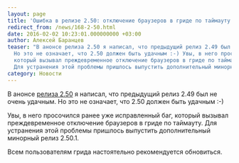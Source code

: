 ```yaml
---
layout: page
title: 'Ошибка в релизе 2.50: отключение браузеров в гриде по таймауту'
redirect_from: /news/168-2-50.html
date: 2016-02-02 10:23:01.000000000 +03:00
author: Алексей Баранцев
teaser: "В анонсе релиза 2.50 я написал, что предыдущий релиз 2.49 был не очень удачным.
  Но это не означает, что 2.50 должен быть удачным :-) Увы, в него просочился ранее уже исправленный баг,
  который вызывал преждевременное отключение браузеров в гриде по таймауту.
  Для устранения этой проблемы пришлось выпустить дополнительный минорный релиз 2.50.1."
category: Новости
---
```

<p>В анонсе <a href="news/167-selenium-250.html">релиза 2.50</a> я написал, что предыдущий релиз 2.49 был не очень удачным. Но это не означает, что 2.50 должен быть удачным :-)</p>
<p>Увы, в него просочился ранее уже исправленный баг, который вызывал преждевременное отключение браузеров в гриде по таймауту. Для устранения этой проблемы пришлось выпустить дополнительный минорный релиз 2.50.1.</p>
<p>Всем пользователям грида настоятельно рекомендуется обновиться.</p>

